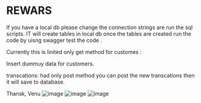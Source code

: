 # REWARS

If you have a local db please change the connection strings are run the sql scripts. IT will create tables in local db 
once the tables are created run the code by uisng swagger test the code . 

Currently this is linited
only get method for customes :

Insert dummuy data for customers.

transcations:
had only post method you can post the new transcations then it will save to database.

Thansk,
Venu 
![image](https://user-images.githubusercontent.com/66801216/225385392-60a827d3-54c9-4126-a2b0-e8b9980c8014.png)
![image](https://user-images.githubusercontent.com/66801216/225385472-e28a56cb-e677-423f-bcd4-d1d1bb945679.png)
![image](https://user-images.githubusercontent.com/66801216/225385564-f831daa9-8790-4944-874f-388f69848880.png)
